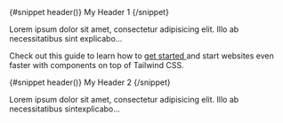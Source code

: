 <Accordion>
  <AccordionItem>
    {#snippet header()}
      <span class="flex gap-2 text-base">
        <CartSolid class="mt-0.5" />
        <span>My Header 1</span>
      </span>
    {/snippet}
    <p class="mb-2 text-gray-500 dark:text-gray-400">
      Lorem ipsum dolor sit amet, consectetur adipisicing elit. Illo ab
      necessitatibus sint explicabo...
    </p>
    <p class="text-gray-500 dark:text-gray-400">
      Check out this guide to learn how to <a
        href="/"
        target="_blank"
        rel="noreferrer"
        class="text-blue-600 hover:underline dark:text-blue-500"
      >
        get started
      </a>
      and start websites even faster with components on top of Tailwind CSS.
    </p>
  </AccordionItem>
  <AccordionItem>
    {#snippet header()}
      <span class="flex gap-2 text-base">
        <CogOutline class="mt-0.5" />
        <span>My Header 2</span>
      </span>
    {/snippet}
    <p class="mb-2 text-gray-500 dark:text-gray-400">
      Lorem ipsum dolor sit amet, consectetur adipisicing elit. Illo ab
      necessitatibus sintexplicabo...
    </p>
  </AccordionItem>
</Accordion>
